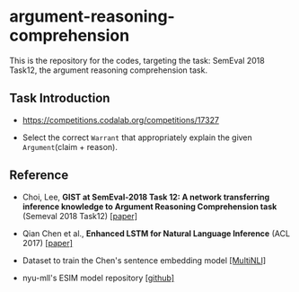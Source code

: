 # argument-reasoning-comprehension

This is the repository for the codes, targeting the task: SemEval 2018 Task12, the argument reasoning comprehension task.

## Task Introduction

* https://competitions.codalab.org/competitions/17327

* Select the correct `Warrant` that appropriately explain the given `Argument`(claim + reason).

## Reference

* Choi, Lee, **GIST at SemEval-2018 Task 12: A network transferring inference knowledge to Argument Reasoning Comprehension task** (Semeval 2018 Task12) [[paper]](http://aclweb.org/anthology/S18-1122)

* Qian Chen et al., **Enhanced LSTM for Natural Language Inference** (ACL 2017) [[paper]](http://www.aclweb.org/anthology/P17-1152)

* Dataset to train the Chen's sentence embedding model [[MultiNLI]](https://www.nyu.edu/projects/bowman/multinli/)

* nyu-mll's ESIM model repository [[github]](https://github.com/nyu-mll/multiNLI/blob/master/python/models/esim.py)
